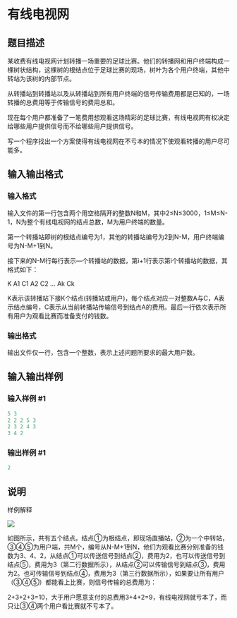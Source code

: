 # 有线电视网

## 题目描述

某收费有线电视网计划转播一场重要的足球比赛。他们的转播网和用户终端构成一棵树状结构，这棵树的根结点位于足球比赛的现场，树叶为各个用户终端，其他中转站为该树的内部节点。

从转播站到转播站以及从转播站到所有用户终端的信号传输费用都是已知的，一场转播的总费用等于传输信号的费用总和。

现在每个用户都准备了一笔费用想观看这场精彩的足球比赛，有线电视网有权决定给哪些用户提供信号而不给哪些用户提供信号。

写一个程序找出一个方案使得有线电视网在不亏本的情况下使观看转播的用户尽可能多。

## 输入输出格式

### 输入格式

输入文件的第一行包含两个用空格隔开的整数N和M，其中2≤N≤3000，1≤M≤N-1，N为整个有线电视网的结点总数，M为用户终端的数量。

第一个转播站即树的根结点编号为1，其他的转播站编号为2到N-M，用户终端编号为N-M+1到N。

接下来的N-M行每行表示—个转播站的数据，第i+1行表示第i个转播站的数据，其格式如下：

K A1 C1 A2 C2 … Ak Ck

K表示该转播站下接K个结点(转播站或用户)，每个结点对应一对整数A与C，A表示结点编号，C表示从当前转播站传输信号到结点A的费用。最后一行依次表示所有用户为观看比赛而准备支付的钱数。

### 输出格式

输出文件仅一行，包含一个整数，表示上述问题所要求的最大用户数。

## 输入输出样例

### 输入样例 #1

```cpp
5 3
2 2 2 5 3
2 3 2 4 3
3 4 2
```


### 输出样例 #1

```cpp
2

```
## 说明

样例解释

![](https://cdn.luogu.com.cn/upload/pic/86.png)

如图所示，共有五个结点。结点①为根结点，即现场直播站，②为一个中转站，③④⑤为用户端，共M个，编号从N-M+1到N，他们为观看比赛分别准备的钱数为3、4、2，从结点①可以传送信号到结点②，费用为2，也可以传送信号到结点⑤，费用为3（第二行数据所示），从结点②可以传输信号到结点③，费用为2。也可传输信号到结点④，费用为3（第三行数据所示），如果要让所有用户（③④⑤）都能看上比赛，则信号传输的总费用为：

2+3+2+3=10，大于用户愿意支付的总费用3+4+2=9，有线电视网就亏本了，而只让③④两个用户看比赛就不亏本了。

